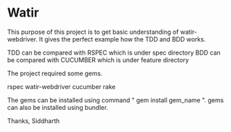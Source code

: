 # Watir

This purpose of this project is to get basic understanding of watir-webdriver.
It gives the perfect example how the TDD and BDD works.

TDD can be compared with RSPEC which is under spec directory
BDD can be compared with CUCUMBER which is under feature directory

The project required some gems.

rspec
watir-webdriver
cucumber
rake

The gems can be installed using command " gem install gem_name ".
gems can also be installed using bundler.

Thanks,
Siddharth
